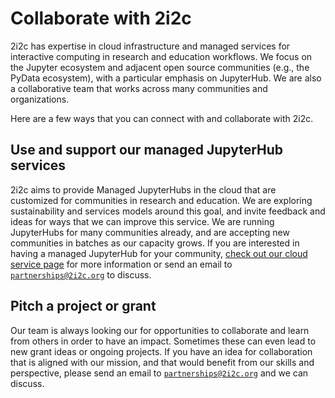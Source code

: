 # Collaborate with 2i2c

2i2c has expertise in cloud infrastructure and managed services for interactive computing in research and education workflows.
We focus on the Jupyter ecosystem and adjacent open source communities (e.g., the PyData ecosystem), with a particular emphasis on JupyterHub.
We are also a collaborative team that works across many communities and organizations.

Here are a few ways that you can connect with and collaborate with 2i2c.

## Use and support our managed JupyterHub services

2i2c aims to provide Managed JupyterHubs in the cloud that are customized for communities in research and education.
We are exploring sustainability and services models around this goal, and invite feedback and ideas for ways that we can improve this service.
We are running JupyterHubs for many communities already, and are accepting new communities in batches as our capacity grows.
If you are interested in having a managed JupyterHub for your community, [check out our cloud service page](/service) for more information or send an email to [`partnerships@2i2c.org`](mailto:partnerships@2i2c.org) to discuss.

## Pitch a project or grant

Our team is always looking our for opportunities to collaborate and learn from others in order to have an impact.
Sometimes these can even lead to new grant ideas or ongoing projects.
If you have an idea for collaboration that is aligned with our mission, and that would benefit from our skills and perspective, please send an email to [`partnerships@2i2c.org`](mailto:partnerships@2i2c.org) and we can discuss.
